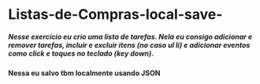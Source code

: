 # Listas-de-Compras-local-save-

##### Nesse exercício eu crio uma lista de tarefas. Nela eu consigo adicionar e remover tarefas, incluir e excluir itens (no caso ul li) e adicionar eventos como click e toques no teclado (key down).

#### Nessa eu salvo tbm localmente usando JSON
